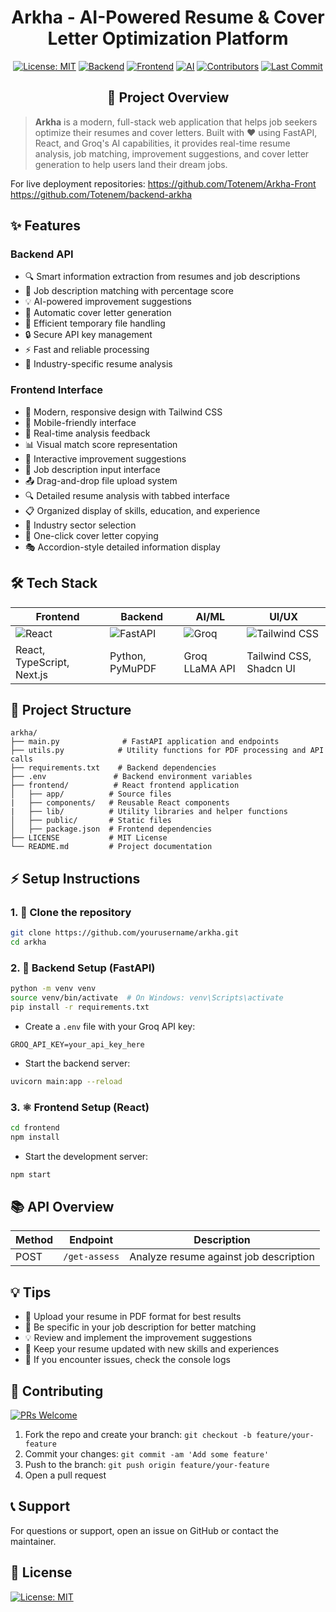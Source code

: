 # <h1 align="center">Arkha - AI-Powered Resume & Cover Letter Optimization Platform</h1>

<div align="center">

[![License: MIT](https://img.shields.io/github/license/Totenem/Arkha?style=for-the-badge&color=purple)](https://github.com/Totenem/Arkha/blob/main/LICENSE)
[![Backend](https://img.shields.io/badge/Backend-FastAPI-009688?style=for-the-badge&logo=fastapi&logoColor=white)](https://fastapi.tiangolo.com/)
[![Frontend](https://img.shields.io/badge/Frontend-React-61DAFB?style=for-the-badge&logo=react&logoColor=white)](https://reactjs.org/)
[![AI](https://img.shields.io/badge/AI-Groq-00A67E?style=for-the-badge&logo=openai&logoColor=white)](https://groq.com/)
[![Contributors](https://img.shields.io/github/contributors/Totenem/Arkha?style=for-the-badge&color=blueviolet)](https://github.com/Totenem/Arkha/graphs/contributors)
[![Last Commit](https://img.shields.io/github/last-commit/Totenem/Arkha?style=for-the-badge&color=blue)](https://github.com/Totenem/Arkha/commits/main)

</div>

<h2 align="center">🚀 Project Overview</h2>

> **Arkha** is a modern, full-stack web application that helps job seekers optimize their resumes and cover letters. Built with ❤️ using FastAPI, React, and Groq's AI capabilities, it provides real-time resume analysis, job matching, improvement suggestions, and cover letter generation to help users land their dream jobs.

For live deployment repositories:
https://github.com/Totenem/Arkha-Front
https://github.com/Totenem/backend-arkha

## ✨ Features

### Backend API
- 🔍 Smart information extraction from resumes and job descriptions
- 🎯 Job description matching with percentage score
- 💡 AI-powered improvement suggestions
- 📝 Automatic cover letter generation
- 🧹 Efficient temporary file handling
- 🔒 Secure API key management
- ⚡ Fast and reliable processing
- 🎯 Industry-specific resume analysis

### Frontend Interface
- 🎨 Modern, responsive design with Tailwind CSS
- 📱 Mobile-friendly interface
- 🔄 Real-time analysis feedback
- 📊 Visual match score representation
- 📝 Interactive improvement suggestions
- 🎯 Job description input interface
- 📤 Drag-and-drop file upload system
- 🔍 Detailed resume analysis with tabbed interface
- 📋 Organized display of skills, education, and experience
- 💼 Industry sector selection
- 📄 One-click cover letter copying
- 🎭 Accordion-style detailed information display

## 🛠️ Tech Stack

| Frontend | Backend | AI/ML | UI/UX |
|----------|---------|-------|-------|
| ![React](https://img.shields.io/badge/React-61DAFB?logo=react) | ![FastAPI](https://img.shields.io/badge/FastAPI-009688?logo=fastapi) | ![Groq](https://img.shields.io/badge/Groq-00A67E?logo=openai) | ![Tailwind CSS](https://img.shields.io/badge/Tailwind-06B6D4?logo=tailwindcss) |
| React, TypeScript, Next.js | Python, PyMuPDF | Groq LLaMA API | Tailwind CSS, Shadcn UI |

## 📁 Project Structure

```text
arkha/
├── main.py              # FastAPI application and endpoints
├── utils.py            # Utility functions for PDF processing and API calls
├── requirements.txt    # Backend dependencies
├── .env               # Backend environment variables
├── frontend/          # React frontend application
│   ├── app/          # Source files
|   ├── components/   # Reusable React components
|   ├── lib/          # Utility libraries and helper functions
│   ├── public/       # Static files
│   ├── package.json  # Frontend dependencies
├── LICENSE           # MIT License
└── README.md         # Project documentation
```

## ⚡ Setup Instructions

### 1. 🚥 Clone the repository
```bash
git clone https://github.com/yourusername/arkha.git
cd arkha
```

### 2. 🐍 Backend Setup (FastAPI)
```bash
python -m venv venv
source venv/bin/activate  # On Windows: venv\Scripts\activate
pip install -r requirements.txt
```
- Create a `.env` file with your Groq API key:
```env
GROQ_API_KEY=your_api_key_here
```
- Start the backend server:
```bash
uvicorn main:app --reload
```

### 3. ⚛️ Frontend Setup (React)
```bash
cd frontend
npm install
```
- Start the development server:
```bash
npm start
```

## 📚 API Overview

| Method | Endpoint | Description |
|--------|----------|-------------|
| POST   | `/get-assess` | Analyze resume against job description |

## 💡 Tips

- 📄 Upload your resume in PDF format for best results
- 🎯 Be specific in your job description for better matching
- 💡 Review and implement the improvement suggestions
- 🔄 Keep your resume updated with new skills and experiences
- 🐞 If you encounter issues, check the console logs

## 🤝 Contributing

[![PRs Welcome](https://img.shields.io/badge/PRs-welcome-brightgreen.svg?style=flat-square)](https://github.com/yourusername/arkha/pulls)

1. Fork the repo and create your branch: `git checkout -b feature/your-feature`
2. Commit your changes: `git commit -am 'Add some feature'`
3. Push to the branch: `git push origin feature/your-feature`
4. Open a pull request

## 📞 Support
For questions or support, open an issue on GitHub or contact the maintainer.

## 📝 License

[![License: MIT](https://img.shields.io/badge/License-MIT-purple.svg?style=flat-square)](LICENSE)
